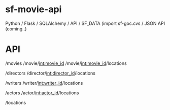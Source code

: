 sf-movie-api
============

Python / Flask / SQLAlchemy / API / SF_DATA (import sf-goc.cvs / JSON API (coming..)


API
============

/movies
/movie/<int:movie_id>
/movie/<int:movie_id>/locations

/directors
/director/<int:director_id>/locations

/writers
/writer/<int:writer_id>/locations

/actors
/actor/<int:actor_id>/locations

/locations